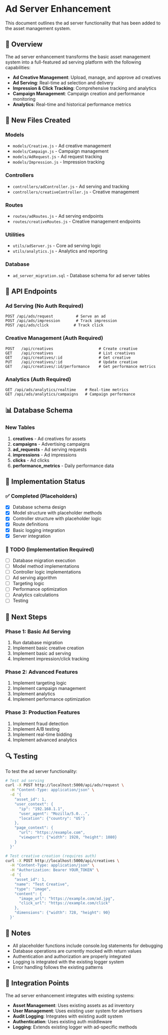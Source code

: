 # Ad Server Enhancement

This document outlines the ad server functionality that has been added to the asset management system.

## 🎯 Overview

The ad server enhancement transforms the basic asset management system into a full-featured ad serving platform with the following capabilities:

- **Ad Creative Management**: Upload, manage, and approve ad creatives
- **Ad Serving**: Real-time ad selection and delivery
- **Impression & Click Tracking**: Comprehensive tracking and analytics
- **Campaign Management**: Campaign creation and performance monitoring
- **Analytics**: Real-time and historical performance metrics

## 📁 New Files Created

### Models
- `models/Creative.js` - Ad creative management
- `models/Campaign.js` - Campaign management
- `models/AdRequest.js` - Ad request tracking
- `models/Impression.js` - Impression tracking

### Controllers
- `controllers/adController.js` - Ad serving and tracking
- `controllers/creativeController.js` - Creative management

### Routes
- `routes/adRoutes.js` - Ad serving endpoints
- `routes/creativeRoutes.js` - Creative management endpoints

### Utilities
- `utils/adServer.js` - Core ad serving logic
- `utils/analytics.js` - Analytics and reporting

### Database
- `ad_server_migration.sql` - Database schema for ad server tables

## 🚀 API Endpoints

### Ad Serving (No Auth Required)
```
POST /api/ads/request          # Serve an ad
POST /api/ads/impression       # Track impression
POST /api/ads/click           # Track click
```

### Creative Management (Auth Required)
```
POST   /api/creatives                    # Create creative
GET    /api/creatives                    # List creatives
GET    /api/creatives/:id                # Get creative
PUT    /api/creatives/:id                # Update creative
GET    /api/creatives/:id/performance    # Get performance metrics
```

### Analytics (Auth Required)
```
GET /api/ads/analytics/realtime    # Real-time metrics
GET /api/ads/analytics/campaigns   # Campaign performance
```

## 📊 Database Schema

### New Tables
1. **creatives** - Ad creatives for assets
2. **campaigns** - Advertising campaigns
3. **ad_requests** - Ad serving requests
4. **impressions** - Ad impressions
5. **clicks** - Ad clicks
6. **performance_metrics** - Daily performance data

## 🔧 Implementation Status

### ✅ Completed (Placeholders)
- [x] Database schema design
- [x] Model structure with placeholder methods
- [x] Controller structure with placeholder logic
- [x] Route definitions
- [x] Basic logging integration
- [x] Server integration

### 🚧 TODO (Implementation Required)
- [ ] Database migration execution
- [ ] Model method implementations
- [ ] Controller logic implementations
- [ ] Ad serving algorithm
- [ ] Targeting logic
- [ ] Performance optimization
- [ ] Analytics calculations
- [ ] Testing

## 🎯 Next Steps

### Phase 1: Basic Ad Serving
1. Run database migration
2. Implement basic creative creation
3. Implement basic ad serving
4. Implement impression/click tracking

### Phase 2: Advanced Features
1. Implement targeting logic
2. Implement campaign management
3. Implement analytics
4. Implement performance optimization

### Phase 3: Production Features
1. Implement fraud detection
2. Implement A/B testing
3. Implement real-time bidding
4. Implement advanced analytics

## 🔍 Testing

To test the ad server functionality:

```bash
# Test ad serving
curl -X POST http://localhost:5000/api/ads/request \
  -H "Content-Type: application/json" \
  -d '{
    "asset_id": 1,
    "user_context": {
      "ip": "192.168.1.1",
      "user_agent": "Mozilla/5.0...",
      "location": {"country": "US"}
    },
    "page_context": {
      "url": "https://example.com",
      "viewport": {"width": 1920, "height": 1080}
    }
  }'

# Test creative creation (requires auth)
curl -X POST http://localhost:5000/api/creatives \
  -H "Content-Type: application/json" \
  -H "Authorization: Bearer YOUR_TOKEN" \
  -d '{
    "asset_id": 1,
    "name": "Test Creative",
    "type": "image",
    "content": {
      "image_url": "https://example.com/ad.jpg",
      "click_url": "https://example.com/click"
    },
    "dimensions": {"width": 728, "height": 90}
  }'
```

## 📝 Notes

- All placeholder functions include console.log statements for debugging
- Database operations are currently mocked with return values
- Authentication and authorization are properly integrated
- Logging is integrated with the existing logger system
- Error handling follows the existing patterns

## 🔗 Integration Points

The ad server enhancement integrates with existing systems:

- **Asset Management**: Uses existing assets as ad inventory
- **User Management**: Uses existing user system for advertisers
- **Audit Logging**: Integrates with existing audit system
- **Authentication**: Uses existing auth middleware
- **Logging**: Extends existing logger with ad-specific methods 